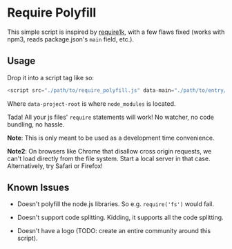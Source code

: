 # Require Polyfill

This simple script is inspired by [require1k](http://stuk.github.io/require1k/), with a few flaws fixed (works with npm3, reads package.json's `main` field, etc.).

## Usage

Drop it into a script tag like so:

```js
<script src="./path/to/require_polyfill.js" data-main="./path/to/entry/file" data-project-root="./"></script>
```

Where `data-project-root` is where `node_modules` is located.

Tada! All your js files' `require` statements will work! No watcher, no code bundling, no hassle.

**Note**: This is only meant to be used as a development time convenience.

**Note2**: On browsers like Chrome that disallow cross origin requests, we can't load directly from the file system. Start a local server in that case. Alternatively, try Safari or Firefox!


## Known Issues

- Doesn't polyfill the node.js libraries. So e.g. `require('fs')` would fail.

- Doesn't support code splitting. Kidding, it supports all the code splitting.

- Doesn't have a logo (TODO: create an entire community around this script).

